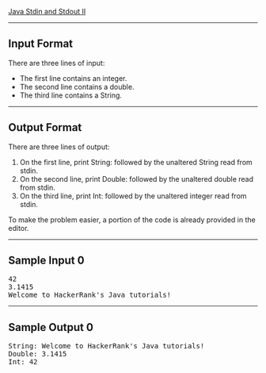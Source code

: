 [Java Stdin and Stdout II](https://www.hackerrank.com/challenges/java-stdin-stdout/problem?isFullScreen=true)

---

## Input Format
There are three lines of input:

- The first line contains an integer.
- The second line contains a double.
- The third line contains a String.

---

## Output Format
There are three lines of output:

1. On the first line, print String: followed by the unaltered String read from stdin.
2. On the second line, print Double: followed by the unaltered double read from stdin.
3. On the third line, print Int: followed by the unaltered integer read from stdin.

To make the problem easier, a portion of the code is already provided in the editor.

---

## Sample Input 0
<pre>
42
3.1415
Welcome to HackerRank's Java tutorials!
</pre>
---

## Sample Output 0
<pre>
String: Welcome to HackerRank's Java tutorials!
Double: 3.1415
Int: 42
</pre>